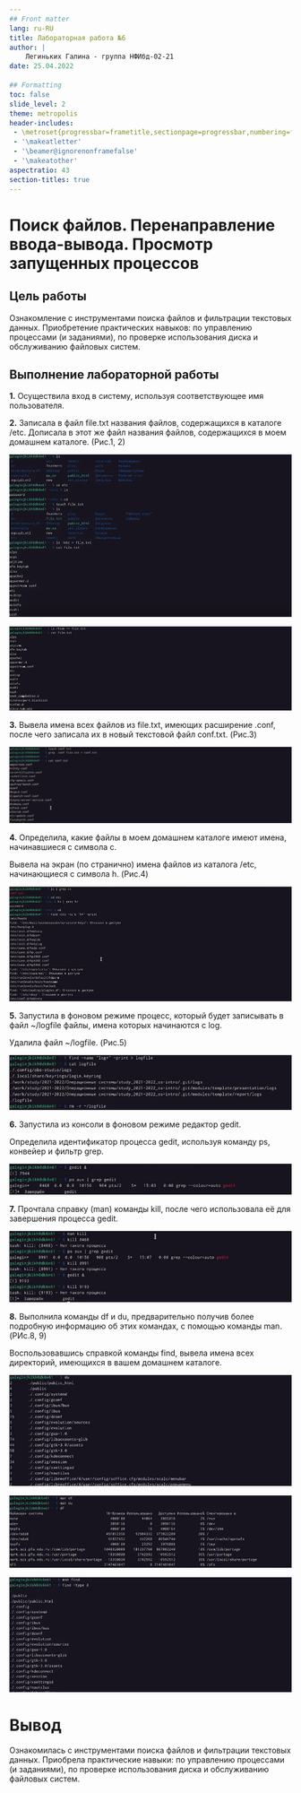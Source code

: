 ```yaml
---
## Front matter
lang: ru-RU
title: Лабораторная работа №6
author: |
    Легиньких Галина - группа НФИбд-02-21
date: 25.04.2022

## Formatting
toc: false
slide_level: 2
theme: metropolis
header-includes: 
 - \metroset{progressbar=frametitle,sectionpage=progressbar,numbering=fraction}
 - '\makeatletter'
 - '\beamer@ignorenonframefalse'
 - '\makeatother'
aspectratio: 43
section-titles: true
---
```

# Поиск файлов. Перенаправление ввода-вывода. Просмотр запущенных процессов

## Цель работы

Ознакомление с инструментами поиска файлов и фильтрации текстовых данных. Приобретение практических навыков: по управлению процессами (и заданиями), по проверке использования диска и обслуживанию файловых систем. 

## Выполнение лабораторной работы

**1.** Осуществила вход в систему, используя соответствующее имя пользователя.


**2.** Записала в файл file.txt названия файлов, содержащихся в каталоге /etc. Дописала в этот же файл названия файлов, содержащихся в моем домашнем каталоге. (Рис.1, 2)

![Рис.1](Скрин6/1.png)



![Рис.2](Скрин6/2.png)



**3.** Вывела имена всех файлов из file.txt, имеющих расширение .conf, после чего
записала их в новый текстовой файл conf.txt. (Рис.3)

![Рис.3](Скрин6/3.png)



**4.** Определила, какие файлы в моем домашнем каталоге имеют имена, начинавшиеся
с символа c. 

Вывела на экран (по странично) имена файлов из каталога /etc, начинающиеся
с символа h. (Рис.4)

![Рис.4](Скрин6/4.png)




**5.** Запустила в фоновом режиме процесс, который будет записывать в файл ~/logfile
файлы, имена которых начинаются с log.

Удалила файл ~/logfile. (Рис.5)

![Рис.5](Скрин6/5.png)


**6.** Запустила из консоли в фоновом режиме редактор gedit.

Определила идентификатор процесса gedit, используя команду ps, конвейер и фильтр
grep. 

![Рис.6](Скрин6/6.png)



**7.** Прочтала справку (man) команды kill, после чего использовала её для завершения
процесса gedit.

![Рис.7](Скрин6/7.png)



**8.** Выполнила команды df и du, предварительно получив более подробную информацию об этих командах, с помощью команды man. (РИс.8, 9)

Воспользовавшись справкой команды find, вывела имена всех директорий, имеющихся в вашем домашнем каталоге.

![Рис.8](Скрин6/8.png)



![Рис.9](Скрин6/9.png)



![Рис.10](Скрин6/10.png)



# Вывод

Ознакомилась с инструментами поиска файлов и фильтрации текстовых данных. Приобрела практические навыки: по управлению процессами (и заданиями), по проверке использования диска и обслуживанию файловых систем.

